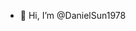 - 👋 Hi, I’m @DanielSun1978

<!---
DanielSun1978/DanielSun1978 is a ✨ special ✨ repository because its `README.md` (this file) appears on your GitHub profile.
You can click the Preview link to take a look at your changes.
--->

